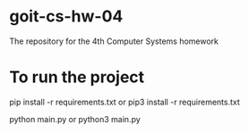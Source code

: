 # goit-cs-hw-04
The repository for the 4th Computer Systems homework

# To run the project
pip install -r requirements.txt or pip3 install -r requirements.txt

python main.py or python3 main.py
